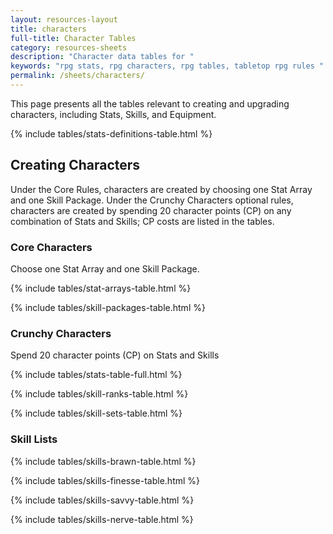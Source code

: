 ```yaml
---
layout: resources-layout
title: characters
full-title: Character Tables
category: resources-sheets
description: "Character data tables for "
keywords: "rpg stats, rpg characters, rpg tables, tabletop rpg rules "
permalink: /sheets/characters/
---
```


<p>This page presents all the tables relevant to creating and upgrading characters, including Stats, Skills, and Equipment.</p>

{% include tables/stats-definitions-table.html %}

<h2>Creating Characters</h2>
<p>Under the Core Rules, characters are created by choosing one Stat Array and one Skill Package. Under the Crunchy Characters optional rules, characters are created by spending 20 character points (CP) on any combination of Stats and Skills; CP costs are listed in the tables.

<h3>Core Characters</h3>

<p>Choose one Stat Array and one Skill Package.</p>

{% include tables/stat-arrays-table.html %}

{% include tables/skill-packages-table.html %}

<h3 class="new-page">Crunchy Characters</h3>
<p>Spend 20 character points (CP) on Stats and Skills</p>

{% include tables/stats-table-full.html %}

{% include tables/skill-ranks-table.html %}

{% include tables/skill-sets-table.html %}

<h3 class="new-page">Skill Lists</h3>

{% include tables/skills-brawn-table.html %}

{% include tables/skills-finesse-table.html %}

{% include tables/skills-savvy-table.html %}

{% include tables/skills-nerve-table.html %}

